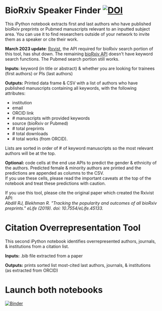 # BioRxiv Speaker Finder [![DOI](https://zenodo.org/badge/288616848.svg)](https://zenodo.org/doi/10.5281/zenodo.13512465)
This iPython notebook extracts first and last authors who have published bioRxiv preprints or Pubmed manuscripts relevant to an inputted subject area. You can use it to find researchers outside of your network to invite them as a speaker or cite their work.

**March 2023 update**: [Rxvist](https://rxivist.org/), the API required for bioRxiv search portion of this tool, has shut down. The remaining [bioRxiv API](https://api.biorxiv.org/) doesn't have keyword search functions. The Pubmed search portion still works.

**Inputs:** keyword (in title or abstract) & whether you are looking for trainees (first authors) or PIs (last authors)

**Outputs:** Printed data frame & CSV with a list of authors who have published manuscripts containing all keywords, with the following attributes:
* institution
* email
* ORCID link
* \# manuscripts with provided keywords
* source (bioRxiv or Pubmed)
* \# total preprints
* \# total downloads
* \# total works (from ORCID).

Lists are sorted in order of # of keyword manuscripts so the most relevant authors will be at the top.

**Optional:** code cells at the end use APIs to predict the gender & ethnicity of the authors. Predicted female & minority authors are printed and the predictions are appended as columns to the CSV.  
If you use these cells, please read the important caveats at the top of the notebook and treat these predictions with caution.

If you use this tool, please cite the original paper which created the Rxivist API:  
*Abdill RJ, Blekhman R. "Tracking the popularity and outcomes of all bioRxiv preprints." eLife (2019). doi: 10.7554/eLife.45133.*

# Citation Overrepresentation Tool
This second iPython notebook identifies overrepresented authors, journals, & institutions from a citation list.

**Inputs:** .bib file extracted from a paper

**Outputs:** prints sorted list most-cited last authors, journals, & institutions (as extracted from ORCID)

# Launch both notebooks
[![Binder](https://mybinder.org/badge_logo.svg)](https://mybinder.org/v2/gh/emilyasterjones/bioRxiv_speaker_finder/master)



